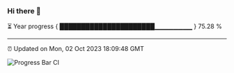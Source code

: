 ### Hi there 👋

⏳ Year progress { ██████████████████████▁▁▁▁▁▁▁▁ } 75.28 %

---

⏰ Updated on Mon, 02 Oct 2023 18:09:48 GMT

![Progress Bar CI](https://github.com/Shyam-Makwana/GitHub-Actions-Demo/workflows/Progress%20Bar%20CI/badge.svg)
